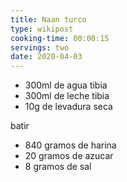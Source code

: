 ```yaml
---
title: Naan turco
type: wikipost
cooking-time: 00:00:15
servings: two 
date: 2020-04-03
---
```


- 300ml de agua tibia 
- 300ml de leche tibia 
- 10g de levadura seca 

batir 

- 840 gramos de harina 
- 20 gramos de azucar
- 8 gramos de sal




